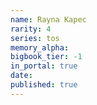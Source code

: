 ```yaml
---
name: Rayna Kapec
rarity: 4
series: tos
memory_alpha:
bigbook_tier: -1
in_portal: true
date:
published: true
---
```



